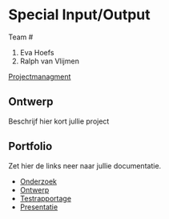 # Special Input/Output
Team #
1. Eva Hoefs
2. Ralph van Vlijmen

[Projectmanagment](https://trello.com/b/OXenSTRz/input-output) <Trello scrumboard bijvoorbeeld>

## Ontwerp
Beschrijf hier kort jullie project

## Portfolio
Zet hier de links neer naar jullie documentatie.

* [Onderzoek]()
* [Ontwerp]()
* [Testrapportage]()
* [Presentatie]()
